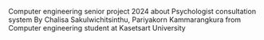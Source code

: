 Computer engineering senior project 2024 about Psychologist consultation system
By Chalisa Sakulwichitsinthu, Pariyakorn Kammarangkura from Computer engineering student at Kasetsart University
